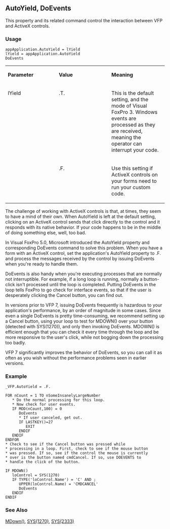## AutoYield, DoEvents

This property and its related command control the interaction between VFP and ActiveX controls.

### Usage

```foxpro
appApplication.AutoYield = lYield
lYield = appApplication.AutoYield
DoEvents
```
<table>
<tr>
  <td width="32%" valign="top">
  <p><b>Parameter</b></p>
  </td>
  <td width="23%" valign="top">
  <p><b>Value</b></p>
  </td>
  <td width="45%" valign="top">
  <p><b>Meaning</b></p>
  </td>
 </tr>
<tr>
  <td width="32%" rowspan="2" valign="top">
  <p>lYield</p>
  </td>
  <td width="23%" valign="top">
  <p>.T.</p>
  </td>
  <td width="45%" valign="top">
  <p>This is the default setting, and the mode of Visual FoxPro 3. Windows events are processed as they are received, meaning the operator can interrupt your code.</p>
  </td>
 </tr>
<tr>
  <td width="33%" valign="top">
  <p>.F.</p>
  </td>
  <td width="67%" valign="top">
  <p>Use this setting if ActiveX controls on your forms need to run your custom code.</p>
  </td>
 </tr>
</table>

The challenge of working with ActiveX controls is that, at times, they seem to have a mind of their own. When AutoYield is left at the default setting, clicking on an ActiveX control sends that click directly to the control and it responds with its native behavior. If your code happens to be in the middle of doing something else, well, too bad.

In Visual FoxPro 5.0, Microsoft introduced the AutoYield property and corresponding DoEvents command to solve this problem. When you have a form with an ActiveX control, set the application's AutoYield property to .F. and process the messages received by the control by issuing DoEvents when you're ready to handle them. 

DoEvents is also handy when you're executing processes that are normally not interruptible. For example, if a long loop is running, normally a button-click isn't processed until the loop is completed. Putting DoEvents in the loop tells FoxPro to go check for interface events, so that if the user is desperately clicking the Cancel button, you can find out.

In versions prior to VFP 7, issuing DoEvents frequently is hazardous to your application's performance, by an order of magnitude in some cases. Since even a single DoEvents is pretty time-consuming, we recommend setting up a Cancel button, using your loop to test for MDOWN() over your button (detected with SYS(1270)), and only then invoking DoEvents. MDOWN() is efficient enough that you can check it every time through the loop and be more responsive to the user's click, while not bogging down the processing too badly.

VFP 7 significantly improves the behavior of DoEvents, so you can call it as often as you wish without the performance problems seen in earlier versions.

### Example

```foxpro
_VFP.AutoYield = .F.

FOR nCount = 1 TO nSomeInsanelyLargeNumber
   * Do the normal processing for this loop.
   * Now check for user events.
   IF MOD(nCount,100) = 0
      DoEvents
      * If user canceled, get out.
      IF LASTKEY()=27
         EXIT
      ENDIF
   ENDIF
ENDFOR
* Check to see if the Cancel button was pressed while
* processing in a loop. First, check to see if the mouse button
* was pressed. If so, see if the control the mouse is currently
* over is the button named cmdCancel. If so, use DOEVENTS to
* handle the click of the button.

IF MDOWN()
   loControl = SYS(1270)
   IF TYPE('loControl.Name') = 'C' AND ;
      UPPER(loControl.Name) = 'CMDCANCEL'
      DoEvents
   ENDIF
ENDIF
```
### See Also

[MDown()](s4g192.md), [SYS(1270)](s4g576.md), [SYS(2333)](s4g710.md)